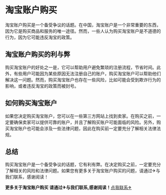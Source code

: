 # 淘宝账户购买

淘宝账户购买是一个备受争议的话题。在中国，淘宝账户是一个非常重要的东西，因为它是购买商品和服务的唯一途径。然而，一些人认为购买淘宝账户是不道德的行为，因为它可能违反淘宝的政策。

## 淘宝账户购买的利与弊

购买淘宝账户的好处之一是，它可以帮助用户避免繁琐的注册流程，节省时间。此外，有些用户可能因为某些原因无法注册自己的账户，购买淘宝账户可以帮助他们解决这一问题。然而，购买淘宝账户也存在一些风险，比如可能会受到欺诈行为的影响，或者违反淘宝的政策而被封号。

## 如何购买淘宝账户

如果您决定购买淘宝账户，您可以在一些第三方网站上找到卖家。在购买之前，一定要确保卖家可以提供可靠的账户，并且了解购买账户可能面临的风险。另外，购买淘宝账户也可能会涉及一些法律问题，因此在购买前一定要充分了解相关法律法规。

## 总结

购买淘宝账户是一个备受争议的话题，它有利有弊。在决定购买之前，一定要充分了解相关的风险和法律问题。如果您有更多关于淘宝账户购买的问题，请通过✈与我们联系，感谢阅读！

**更多关于淘宝账户购买 请通过✈与我们联系,感谢阅读！**[点我联系✈](https://img.k02.cc)